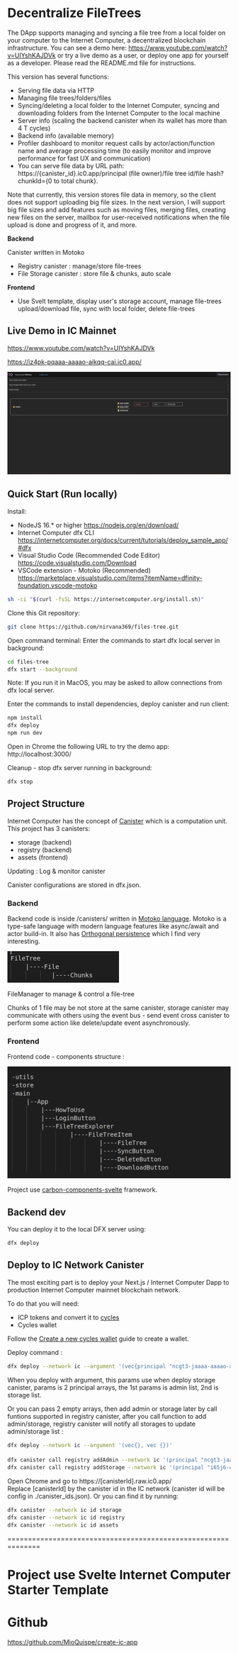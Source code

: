 # Decentralize FileTrees

The DApp supports managing and syncing a file tree from a local folder on your computer to the Internet Computer, a decentralized blockchain infrastructure. You can see a demo here: https://www.youtube.com/watch?v=UIYshKAJDVk or try a live demo as a user, or deploy one app for yourself as a developer. Please read the README.md file for instructions.

This version has several functions:

- Serving file data via HTTP
- Managing file trees/folders/files
- Syncing/deleting a local folder to the Internet Computer, syncing and downloading folders from the Internet Computer to the local machine
- Server info (scaling the backend canister when its wallet has more than 4 T cycles)
- Backend info (available memory)
- Profiler dashboard to monitor request calls by actor/action/function name and average processing time (to easily monitor and improve performance for fast UX and communication)
- You can serve file data by URL path: https://{canister_id}.ic0.app/principal (file owner)/file tree id/file hash?chunkId={0 to total chunk}.

Note that currently, this version stores file data in memory, so the client does not support uploading big file sizes. In the next version, I will support big file sizes and add features such as moving files, merging files, creating new files on the server, mailbox for user-received notifications when the file upload is done and progress of it, and more.

**Backend**

Canister written in Motoko
+   Registry canister : manage/store file-trees
+   File Storage canister : store file & chunks, auto scale 

**Frontend**

- Use Svelt template, display user's storage account, manage file-trees upload/download file, sync with local folder, delete file-trees


## Live Demo in IC Mainnet

https://www.youtube.com/watch?v=UIYshKAJDVk

https://iz4pk-pqaaa-aaaao-aikqq-cai.ic0.app/

![Screenshot](/frontend/assets/demo.png)

## Quick Start (Run locally)

Install:

- NodeJS 16.\* or higher https://nodejs.org/en/download/
- Internet Computer dfx CLI https://internetcomputer.org/docs/current/tutorials/deploy_sample_app/#dfx
- Visual Studio Code (Recommended Code Editor) https://code.visualstudio.com/Download
- VSCode extension - Motoko (Recommended) https://marketplace.visualstudio.com/items?itemName=dfinity-foundation.vscode-motoko

```bash
sh -ci "$(curl -fsSL https://internetcomputer.org/install.sh)"
```

Clone this Git repository:

```bash
git clone https://github.com/nirvana369/files-tree.git
```

Open command terminal:
Enter the commands to start dfx local server in background:

```bash
cd files-tree
dfx start --background
```

Note: If you run it in MacOS, you may be asked to allow connections from dfx local server.

Enter the commands to install dependencies, deploy canister and run client:

```bash
npm install
dfx deploy
npm run dev
```

Open in Chrome the following URL to try the demo app:  
http://localhost:3000/

Cleanup - stop dfx server running in background:

```bash
dfx stop
```

## Project Structure

Internet Computer has the concept of [Canister](https://internetcomputer.org/docs/current/concepts/canisters-code/) which is a computation unit. This project has 3 canisters:

- storage (backend)
- registry (backend)
- assets (frontend)

Updating : Log & monitor canister

Canister configurations are stored in dfx.json.

### Backend

Backend code is inside /canisters/ written in [Motoko language](https://internetcomputer.org/docs/current/motoko/main/motoko). Motoko is a type-safe language with modern language features like async/await and actor build-in. It also has [Orthogonal persistence](https://internetcomputer.org/docs/current/motoko/main/motoko/#orthogonal-persistence) which I find very interesting.


![Backend structure](/frontend/assets/backend-struct.png)

FileManager to manage & control a file-tree

Chunks of 1 file may be not store at the same canister, storage canister may communicate with others using the event bus - send event cross canister to perform some action like delete/update event asynchronously.

### Frontend

Frontend code - components structure :

![Frontend structure](/frontend/assets/frontend-struct.png)

Project use [carbon-components-svelte](https://carbon-components-svelte.onrender.com/) framework.

## Backend dev

You can deploy it to the local DFX server using:

```bash
dfx deploy
```

## Deploy to IC Network Canister

The most exciting part is to deploy your Next.js / Internet Computer Dapp to production Internet Computer mainnet blockchain network.

To do that you will need:

- ICP tokens and convert it to [cycles](https://internetcomputer.org/docs/current/concepts/tokens-cycles/)
- Cycles wallet

Follow the [Create a new cycles wallet](https://internetcomputer.org/docs/current/developer-docs/setup/cycles/cycles-wallet/#create-a-new-cycles-wallet) guide to create a wallet.  

Deploy command :

```bash
dfx deploy --network ic --argument '(vec{principal "ncgt3-jaaaa-aaaao-aikpq-cai"}, vec {principal "i65j6-ciaaa-aaaao-aikqa-cai"})'
```
When you deploy with argument, this params use when deploy storage canister, params is 2 principal arrays, the 1st params is admin list, 2nd is storage list.

Or you can pass 2 empty arrays, then add admin or storage later by call funtions supported in registry canister, after you call function to add admin/storage,
registry canister will notify all storages to update admin/storage list :
```bash
dfx deploy --network ic --argument '(vec{}, vec {})'

dfx canister call registry addAdmin --network ic '(principal "ncgt3-jaaaa-aaaao-aikpq-cai")'
dfx canister call registry addStorage --network ic '(principal "i65j6-ciaaa-aaaao-aikqa-cai")'

```

Open Chrome and go to https://[canisterId].raw.ic0.app/  
Replace [canisterId] by the canister id in the IC network (canister id will be config in ./canister_ids.json). Or you can find it by running:

```bash
dfx canister --network ic id storage
dfx canister --network ic id registry
dfx canister --network ic id assets
```

==============================================================

# Project use Svelte Internet Computer Starter Template
# Github
https://github.com/MioQuispe/create-ic-app